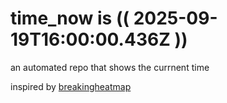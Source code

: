 # time_now is (( 2025-09-19T16:00:00.436Z ))

an automated repo that shows the currnent time

inspired by [breakingheatmap](https://github.com/breakingheatmap/breakingheatmap)